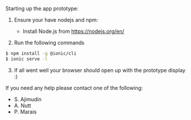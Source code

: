 Starting up the app prototype:

1. Ensure your have nodejs and npm:
    - Install Node.js from https://nodejs.org/en/

2. Run the following commands
```bash
$ npm install -g @ionic/cli
$ ionic serve -l
```

3. If all went well your browser should open up with the prototype display :)


If you need any help please contact one of the following:
- S. Ajimudin
- A. Nutt
- P. Marais
